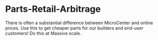 # Parts-Retail-Arbitrage
There is often a substantial difference between MicroCenter and online prices. Use this to get cheaper parts for our builders and end-user customers! Do this at Massive scale.

